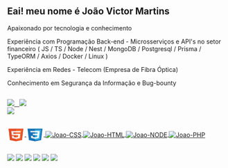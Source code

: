 ## Eai! meu nome é João Victor Martins
Apaixonado por tecnologia e conhecimento

Experiência com Programação Back-end - Microsserviços e API's no setor financeiro
( JS / TS / Node / Nest / MongoDB / Postgresql / Prisma / TypeORM / Axios / Docker / Linux )

Experiência em Redes - Telecom (Empresa de Fibra Óptica) 

Conhecimento em Segurança da Informação e Bug-bounty
##
<div style="display: inline_block">
    <a href="https://github.com/jaovic">
    <img height="160em" src="https://github-readme-stats.vercel.app/api?username=jaovic&show_icons=true&theme=dark&include_all_commits=true&count_private=true"/>
    &nbsp
    <img height="160em" src="https://github-readme-stats.vercel.app/api/top-langs/?username=jaovic&layout=compact&langs_count=7&theme=dark"/>
    </br>
    
  <img height="400em" src="https://i.imgur.com/lBCTAbO.jpg"/>
  
</div>

##

</div>
<div style="display: inline_block">
  <img align="center" alt="Joao-HTML" height="30" width="40" src="https://raw.githubusercontent.com/devicons/devicon/master/icons/html5/html5-original.svg">
  <img align="center" alt="Joao-CSS" height="30" width="40" src="https://raw.githubusercontent.com/devicons/devicon/master/icons/css3/css3-original.svg">
  <img align="center" alt="Joao-CSS" height="30" width="40" src="https://cdn.jsdelivr.net/gh/devicons/devicon/icons/javascript/javascript-plain.svg">
  <img align="center" alt="Joao-HTML" height="30" width="40" src="https://cdn.jsdelivr.net/gh/devicons/devicon/icons/typescript/typescript-original.svg">
  <img align="center" alt="Joao-NODE" height="30" width="40" src="https://cdn.jsdelivr.net/gh/devicons/devicon/icons/nodejs/nodejs-original.svg">
  <img align="center" alt="Joao-PHP" height="30" width="40" src="https://cdn.jsdelivr.net/gh/devicons/devicon/icons/linux/linux-original.svg" />
</div>

##

<div>
<a href="https://api.whatsapp.com/send/?phone=5531991163672&text&app_absent=0" target="_blank"><img src="https://img.shields.io/badge/WhatsApp-25D366?style=for-the-badge&logo=whatsapp&logoColor=white" target="_blank"></a>
<a href="https://www.instagram.com/joaoviiictoor/" target="_blank"><img src="https://img.shields.io/badge/-Instagram-%23E4405F?style=for-the-badge&logo=instagram&logoColor=white" target="_blank"></a>
<a href="https://www.twitch.tv/xaovic" target="_blank"><img src="https://img.shields.io/badge/Twitch-9146FF?style=for-the-badge&logo=twitch&logoColor=white" target="_blank"></a>
<a href="https://steamcommunity.com/profiles/76561198070976393/" target="_blank"><img src="https://img.shields.io/badge/Steam-000000?style=for-the-badge&logo=steam&logoColor=white" target="_blank"></a> 
<a href = "mailto:jvmsf05@gmail.com"><img src="https://img.shields.io/badge/-Gmail-%23333?style=for-the-badge&logo=gmail&logoColor=white" target="_blank"></a>
<a href="https://www.linkedin.com/in/jo%C3%A3o-victor-martins-22100a164/" target="_blank"><img src="https://img.shields.io/badge/LinkedIn-0077B5?style=for-the-badge&logo=linkedin&logoColor=white" target="_blank"></a></div> 
